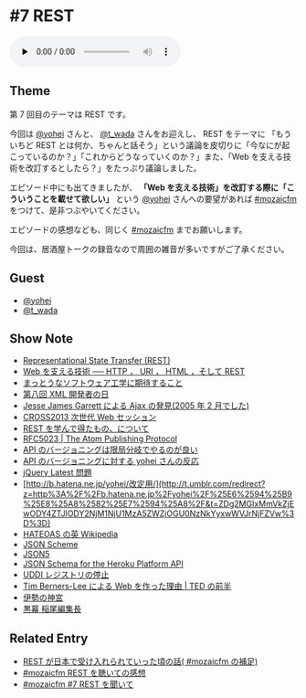 # #7 REST

<audio preload=none controls src=http://files.mozaic.fm/mozaic-ep7.m4a></audio>


## Theme

第 7 回目のテーマは REST です。

今回は [@yohei](https://twitter.com/yohei) さんと、 [@t_wada](https://twitter.com/t_wada) さんをお迎えし、 REST をテーマに 「もういちど REST とは何か、ちゃんと話そう」という議論を皮切りに「今なにが起こっているのか？」「これからどうなっていくのか？」また、「Web を支える技術を改訂するとしたら？」をたっぷり議論しました。

エピソード中にも出てきましたが、 **「Web を支える技術」を改訂する際に「こういうことを載せて欲しい」** という [@yohei](https://twitter.com/yohei) さんへの要望があれば [#mozaicfm](https://twitter.com/search?q=mozaicfm&src=hash) をつけて、是非つぶやいてください。

エピソードの感想なども、同じく [#mozaicfm](https://twitter.com/search?q=mozaicfm&src=hash) までお願いします。

今回は、居酒屋トークの録音なので周囲の雑音が多いですがご了承ください。


## Guest

- [@yohei](https://twitter.com/yohei)
- [@t_wada](https://twitter.com/t_wada)


## Show Note

- [Representational State Transfer (REST)](http://t.umblr.com/redirect?z=http%3A%2F%2Fwww.ics.uci.edu%2F%7Efielding%2Fpubs%2Fdissertation%2Frest_arch_style.htm&t=MzJkMGZhNWY1N2I5ZWFiMTkwMzRiYzdjYTUzNjk5NDYzNDhlY2UyMCxwWVJrNjFZVw%3D%3D)
- [Web を支える技術 ── HTTP ， URI ， HTML ，そして REST](http://t.umblr.com/redirect?z=http%3A%2F%2Fgihyo.jp%2Fmagazine%2Fwdpress%2Fplus%2F978-4-7741-4204-3&t=MzM4MzUyZTVkMDM4NWM3M2QzNTc1MTUxM2JlNzgxNTFlNmQyOTkxYixwWVJrNjFZVw%3D%3D)
- [まっとうなソフトウェア工学に期待すること](http://t.umblr.com/redirect?z=http%3A%2F%2Fyohei-y.blogspot.jp%2F2005%2F05%2Fblog-post_21.html&t=YWVhYWJlODNiNmRjMzMyNjViMzMwNGZkNjNlN2U2NWYyZTM1ZWNjOSxwWVJrNjFZVw%3D%3D)
- [第八回 XML 開発者の日](http://t.umblr.com/redirect?z=http%3A%2F%2Fwww.hi-ho.ne.jp%2Fy-komachi%2Fcommittees%2Fvma%2Fconfs%2Fxml-dev%2Fxml-dev-8.htm&t=OWJlOGZjNmFlMjM4MDMxNGYyYjBiNGI2ZTJlNTYwODg0YzFhMTcwYyxwWVJrNjFZVw%3D%3D)
- [Jesse James Garrett による Ajax の発見(2005 年 2 月でした)](http://t.umblr.com/redirect?z=http%3A%2F%2Fwww.adaptivepath.com%2Fideas%2Fajax-new-approach-web-applications%2F&t=NWQ1ZjZjYzEwMTJiNDc3Mjc4ZTdmNmQzZGY0ODZjZWYxMDRmNzQ1NixwWVJrNjFZVw%3D%3D)
- [CROSS2013 次世代 Web セッション](http://t.umblr.com/redirect?z=http%3A%2F%2F2013.cross-party.com%2Fprograms%2F%3Fp%3D138&t=MzYwNDg0NjU3YzRmZDMwMWJhY2RlZjcxMDFjNWYyNzI0YjIwMGIxMyxwWVJrNjFZVw%3D%3D)
- [REST を学んで得たもの、について](http://t.umblr.com/redirect?z=http%3A%2F%2Fqiita.com%2FJxck_%2Fitems%2F9b2537045fbee46fbc36&t=ODg5MTM2NzBhOGU2MmU5YmQ2MDc4ZDcwY2UzMGUxZGUyM2FmNjdiNyxwWVJrNjFZVw%3D%3D)
- [RFC5023 | The Atom Publishing Protocol](http://t.umblr.com/redirect?z=http%3A%2F%2Ftools.ietf.org%2Fhtml%2Frfc5023&t=ZmFmNzU1Mjg3OGI0ZDhhNzdkZTg2NzBiN2ExNWVhNmU5MDNhZjM5ZCxwWVJrNjFZVw%3D%3D)
- [API のバージョニングは限局分岐でやるのが良い](http://t.umblr.com/redirect?z=http%3A%2F%2Fkenn.hatenablog.com%2Fentry%2F2014%2F03%2F06%2F105249&t=NmIxZWVjOTNjMTY2Mzg1MGI1NDU1YjA4YzM3Yzk1ZGUyNzIzNzM0NCxwWVJrNjFZVw%3D%3D)
- [API のバージョニングに対する yohei さんの反応](http://t.umblr.com/redirect?z=http%3A%2F%2Fyohei.hatenablog.com%2Fentry%2F2014%2F03%2F12%2F001707&t=M2Y4MTVjY2ZkMDQ5NzgxYmYyMTgzMTA1NWU5Yjk0ZjUzMjI5YWQyMixwWVJrNjFZVw%3D%3D)
- [jQuery Latest 問題](http://t.umblr.com/redirect?z=http%3A%2F%2Fhyper-text.org%2Farchives%2F2014%2F07%2Fdont_use_jquery_latest_js.shtml&t=MWYwYzkwY2Q5YmQwNjY4YTE2ZWQ5MmFiN2M1YTRlZTYxMjIyYjVhNSxwWVJrNjFZVw%3D%3D)
- [http://b.hatena.ne.jp/yohei/改定用/](http://t.umblr.com/redirect?z=http%3A%2F%2Fb.hatena.ne.jp%2Fyohei%2F%25E6%2594%25B9%25E8%25A8%2582%25E7%2594%25A8%2F&t=ZDg2MGIxMmVkZjEwODY4ZTJlODY2NjM1NjU1MzA5ZWZjOGU0NzNkYyxwWVJrNjFZVw%3D%3D)
- [HATEOAS の英 Wikipedia](http://t.umblr.com/redirect?z=http%3A%2F%2Fen.wikipedia.org%2Fwiki%2FHATEOAS&t=YWViNzM5YmFkY2U1NTdmYjY2NTZmNTc4NzhkNjgzNzYxNGYxNmM5OCxwWVJrNjFZVw%3D%3D)
- [JSON Scheme](http://t.umblr.com/redirect?z=http%3A%2F%2Fjson-schema.org%2F&t=MWE1NzQ4YzQ5ZTgwMTc0MmMxNGJmMzVkYTA0ZTk0M2Y0YjA2ZTZiNCxwWVJrNjFZVw%3D%3D)
- [JSON5](http://t.umblr.com/redirect?z=http%3A%2F%2Fjson5.org%2F&t=NmVjM2Y1ZWYxYzBiNzgxNGU1NTM3ZGY0NzMzZTkwZDgzNDhiYzY0OSxwWVJrNjFZVw%3D%3D)
- [JSON Schema for the Heroku Platform API](http://t.umblr.com/redirect?z=https%3A%2F%2Fblog.heroku.com%2Farchives%2F2014%2F1%2F8%2Fjson_schema_for_heroku_platform_api&t=YjE2ZjE5MmRkZDhhOGM2ZDFhYjc3M2IzMjQxNTE5MjEzOThmODAwYyxwWVJrNjFZVw%3D%3D)
- [UDDI レジストリの停止](http://t.umblr.com/redirect?z=http%3A%2F%2Fwww.itmedia.co.jp%2Fenterprise%2Farticles%2F0512%2F19%2Fnews057.html&t=Mjc4MTk3ODkzYjAzZTBkZjQzNWM1NmVlODViMTY1NDZhZThlZjhmMCxwWVJrNjFZVw%3D%3D)
- [Tim Berners-Lee による Web を作った理由 | TED の前半](http://t.umblr.com/redirect?z=http%3A%2F%2Fwww.ted.com%2Ftalks%2Ftim_berners_lee_on_the_next_web&t=YjE2NWQ3ZmIzMWRhODZkNTQ5OWViYzAzODY3NDU3Nzg4MTc2MTdjZSxwWVJrNjFZVw%3D%3D)
- [伊勢の神宮](http://t.umblr.com/redirect?z=http%3A%2F%2Fwww.jinjahoncho.or.jp%2Fizanai%2Fise.html&t=MzdiNjFhZDk1M2RkODg2MGY3MTQwZGRjNmZjNTczZjY4MWZlNDE5MyxwWVJrNjFZVw%3D%3D)
- [黒幕 稲尾編集長](https://twitter.com/inao/status/487591486519640064)


## Related Entry

- [REST が日本で受け入れられていった頃の話( #mozaicfm の補足)](http://t.umblr.com/redirect?z=http%3A%2F%2Fblog.kentarok.org%2Fentry%2F2014%2F08%2F20%2F000434&t=NjMzYjk3NjYzYmJkMGZiN2ExNjZkZjQzYzI4NTMxYzFhZjg2ZDhjZSxwWVJrNjFZVw%3D%3D)
- [#mozaicfm REST を聴いての感想](http://t.umblr.com/redirect?z=http%3A%2F%2Fd.hatena.ne.jp%2Ftkawa%2F20140821&t=NzY0MjhkMDM1YTdiZDBlNjg0ODhlY2NkNGE4ZGQxOTljMjZmYjVlNixwWVJrNjFZVw%3D%3D)
- [#mozaicfm #7 REST を聞いて](http://t.umblr.com/redirect?z=http%3A%2F%2Fkysnm.hatenablog.com%2Fentry%2F2014%2F08%2F23%2F124641&t=NDRjMWVhMWM2NDMwMDAxMjAxYjVjNGUxMDM3YjQzYjUwYTRmYmNkYixwWVJrNjFZVw%3D%3D)
